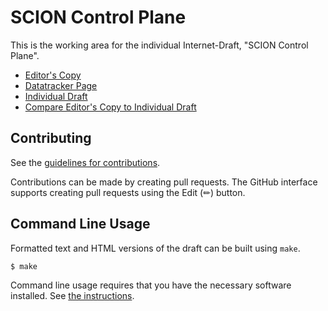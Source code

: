# SCION Control Plane

This is the working area for the individual Internet-Draft, "SCION Control Plane".

* [Editor's Copy](https://scionassociation.github.io/scion-cp_I-D/#go.draft-dekater-scion-controlplane.html)
* [Datatracker Page](https://datatracker.ietf.org/doc/draft-dekater-scion-controlplane)
* [Individual Draft](https://datatracker.ietf.org/doc/html/draft-dekater-scion-controlplane)
* [Compare Editor's Copy to Individual Draft](https://scionassociation.github.io/scion-cp_I-D/#go.draft-dekater-scion-controlplane.diff)


## Contributing

See the
[guidelines for contributions](https://github.com/scionassociation/scion-cp_I-D/blob/main/CONTRIBUTING.md).

Contributions can be made by creating pull requests.
The GitHub interface supports creating pull requests using the Edit (✏) button.


## Command Line Usage

Formatted text and HTML versions of the draft can be built using `make`.

```sh
$ make
```

Command line usage requires that you have the necessary software installed.  See
[the instructions](https://github.com/martinthomson/i-d-template/blob/main/doc/SETUP.md).


